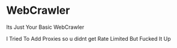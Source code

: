 # WebCrawler
Its Just Your Basic WebCrawler

I Tried To Add Proxies so u didnt get Rate Limited But Fucked It Up
